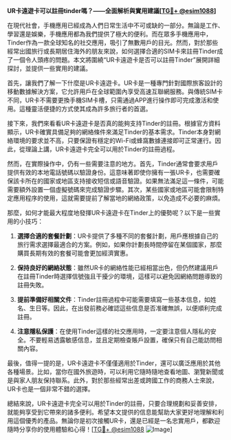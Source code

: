 **UR卡遠遊卡可以註冊tinder嗎？——全面解析與實用建議[[TG💪+ @esim1088](https://t.me/s/esim1088)]**

在現代社會，手機應用已經成為人們日常生活中不可或缺的一部分。無論是工作、學習還是娛樂，手機應用都為我們提供了極大的便利。而在眾多手機應用中，Tinder作為一款全球知名的社交應用，吸引了無數用戶的目光。然而，對於那些經常出國旅行或長期居住海外的朋友來說，如何選擇合適的SIM卡來註冊Tinder成了一個令人頭疼的問題。本文將圍繞“UR卡遠遊卡是否可以註冊Tinder”展開詳細探討，並提供一些實用的建議。

首先，讓我們了解一下什麼是UR卡遠遊卡。UR卡是一種專門針對國際旅客設計的移動數據解決方案，它允許用戶在全球範圍內享受高速互聯網服務。與傳統SIM卡不同，UR卡不需要更換手機SIM卡槽，只需通過APP進行操作即可完成激活和使用。這種靈活便捷的方式使其成為許多旅行者的首選。

接下來，我們來看看UR卡遠遊卡是否真的能夠支持Tinder的註冊。根據官方資料顯示，UR卡確實具備足夠的網絡條件來滿足Tinder的基本需求。Tinder本身對網絡環境的要求並不高，只要保證有穩定的Wi-Fi或蜂窩數據連接即可正常運行。因此，從理論上講，UR卡遠遊卡完全可以用於Tinder的註冊過程。

然而，在實際操作中，仍有一些需要注意的地方。首先，Tinder通常會要求用戶提供有效的本地電話號碼以驗證身份。這意味著即使你擁有一張UR卡，也需要確保該卡所在的國家或地區支持接收短信或語音驗證。如果無法滿足這一條件，可能需要額外設置一個虛擬號碼來完成驗證步驟。其次，某些國家或地區可能會限制特定應用程序的使用，這就需要提前了解當地的網絡政策，以免造成不必要的麻煩。

那麼，如何才能最大程度地發揮UR卡遠遊卡在Tinder上的優勢呢？以下是一些實用的小技巧：

1. **選擇合適的套餐計劃**：UR卡提供了多種不同的套餐計劃，用戶應根據自己的旅行需求選擇最適合的方案。例如，如果你計劃長時間停留在某個國家，那麼購買長期有效的套餐可能會更加經濟實惠。

2. **保持良好的網絡狀態**：雖然UR卡的網絡性能已經相當出色，但仍然建議用戶在註冊Tinder時選擇信號強且干擾少的環境，這樣可以避免因網絡問題導致的註冊失敗。

3. **提前準備好相關文件**：Tinder註冊過程中可能需要填寫一些基本信息，如姓名、生日等。因此，在出發前務必確認這些信息是否准確無誤，以便順利完成註冊。

4. **注意隱私保護**：在使用Tinder這樣的社交應用時，一定要注意個人隱私的安全。不要輕易透露敏感信息，並且定期檢查賬戶設置，確保只有自己能訪問相關內容。

最後，值得一提的是，UR卡遠遊卡不僅僅適用於Tinder，還可以廣泛應用於其他各種場景。比如，當你在國外旅遊時，可以利用它隨時隨地查看地圖、瀏覽新聞或是與家人朋友保持聯系。此外，對於那些經常出差或跨國工作的商務人士來說，UR卡也是一個非常不錯的選擇。

總結來說，UR卡遠遊卡完全可以用於Tinder的註冊，只要合理規劃和妥善安排，就能夠享受到它帶來的諸多便利。希望本文提供的信息能幫助大家更好地理解和利用這個優秀的產品。無論你是初次接觸UR卡，還是已經是一名忠實用戶，都歡迎隨時分享你的使用體驗和心得！[[TG💪+ @esim1088](https://t.me/s/esim1088) ![Image](https://i.postimg.cc/4NQfJmqS/Snipaste-2025-05-13-00-14-12.png)]
